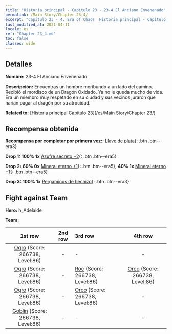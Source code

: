 ```yaml
---
title: "Historia principal - Capítulo 23 - 23-4 El Anciano Envenenado"
permalink: /Main Story/Chapter 23_4/
excerpt: "Capítulo 23 - 4. Era of Chaos  Historia principal - Capítulo 23_4. 23-4 El Anciano Envenenado"
last_modified_at: 2021-04-11
locale: es
ref: "Chapter 23_4.md"
toc: false
classes: wide
---
```


## Detalles

 **Nombre:** 23-4 El Anciano Envenenado

 **Descripción:** Encuentras un hombre moribundo a un lado del camino. Recibió el mordisco de un Dragón Oxidado. Ya no le queda mucho de vida. Era un miembro muy respetado en su ciudad y sus vecinos juraron que harían pagar al dragón por su atrocidad.

 **Related to:** [Historia principal Capítulo 23](/es/Main Story/Chapter 23/)

## Recompensa obtenida

 **Recompensa por completar por primera vez::** [Llave de plata](/es/Items/con_693/){: .btn .btn--era3}

 **Drop 1:** **100% 1x** [Azufre secreto +2](/es/Items/mat_78/){: .btn .btn--era5}

 **Drop 2:** **60% 0x** [Mineral eterno +1](/es/Items/mat_68/){: .btn .btn--era5}, **40% 1x** [Mineral eterno +1](/es/Items/mat_68/){: .btn .btn--era5}

 **Drop 3:** **100% 1x** [Pergaminos de hechizo](/es/Items/con_694/){: .btn .btn--era3}


## Fight against Team
 **Hero:** h_Adelaide

 **Team:**


  | 1st row | 2nd row | 3rd row | 4th row |
  |:----:|:----:|:----|:----:|
  | [Ogro](/es/units/Ogre/) (Score: 266738, Level:86)  | - | - | - |
  | [Ogro](/es/units/Ogre/) (Score: 266738, Level:86)  | - | [Roc](/es/units/Roc/) (Score: 266738, Level:86)  | [Orco](/es/units/Orc/) (Score: 266738, Level:86)  |
  | [Ogro](/es/units/Ogre/) (Score: 266738, Level:86)  | - | [Orco](/es/units/Orc/) (Score: 266738, Level:86)  | - |
  | [Goblin](/es/units/Goblin/) (Score: 266738, Level:86)  | - | - | - |


